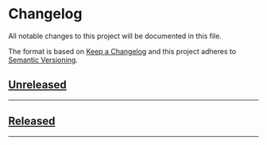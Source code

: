 # Changelog
All notable changes to this project will be documented in this file.

The format is based on [Keep a Changelog][Keep a Changelog] and this project adheres to [Semantic Versioning][Semantic Versioning].

## [Unreleased]


---

## [Released]

---

<!-- Links -->
[Keep a Changelog]: https://keepachangelog.com/
[Semantic Versioning]: https://semver.org/

<!-- Versions -->
[Unreleased]: https://github.com/Rusty-VitaSDK/vita-pack-vpk/compare/v0.1.0...HEAD
[Released]: https://github.com/Rusty-VitaSDK/vita-pack-vpk/releases
<!-- [0.2.0]: https://github.com/Rusty-VitaSDK/vita-pack-vpk/compare/v0.1.0..v0.2.0 -->
<!-- [0.1.0]: https://github.com/Rusty-VitaSDK/vita-pack-vpk/releases/v0.1.0 -->